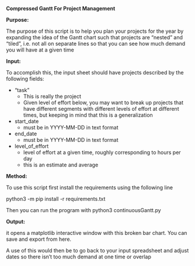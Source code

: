 **Compressed Gantt For Project Management**

**Purpose:**

The purpose of this script is to help you plan your projects for the year by expanding the idea of the Gantt chart such that projects are “nested” and “tiled”, i.e. not all on separate lines so that you can see how much demand you will have at a given time

**Input:**

To accomplish this, the input sheet should have projects described by the following fields:

- “task”
  - This is really the project
  - Given level of effort below, you may want to break up projects that have different segments with different levels of effort at different times, but keeping in mind that this is a generalization
- start_date
  - must be in YYYY-MM-DD in text format
- end_date
  - must be in YYYY-MM-DD in text format
- level_of_effort
  - level of effort at a given time, roughly corresponding to hours per day
  - this is an estimate and average

**Method:**

To use this script first install the requirements using the following line

python3 -m pip install -r requirements.txt

Then you can run the program with python3 continuousGantt.py

**Output:**

it opens a matplotlib interactive window with this broken bar chart. You can save and export from here.

A use of this would then be to go back to your input spreadsheet and adjust dates so there isn’t too much demand at one time or overlap